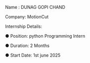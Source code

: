 Name : DUNAG GOPI CHAND

Company: MotionCut

Internship Details:

● Position: python Programming Intern

● Duration: 2 Months

● Start Date: 1st june 2025 
